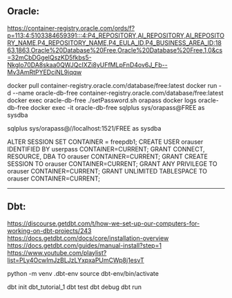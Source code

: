 Oracle:
-------

https://container-registry.oracle.com/ords/f?p=113:4:5103384659391:::4:P4_REPOSITORY,AI_REPOSITORY,AI_REPOSITORY_NAME,P4_REPOSITORY_NAME,P4_EULA_ID,P4_BUSINESS_AREA_ID:1863,1863,Oracle%20Database%20Free,Oracle%20Database%20Free,1,0&cs=32mCbDGgelQszKD5fkbs5-Nkglo70DA8skaa0QWJQcIXZi8yUFfMLpFnD4ov6J_Fb--Mv3AmRtPYEDciNL9iqqw

docker pull container-registry.oracle.com/database/free:latest
docker run -d --name oracle-db-free container-registry.oracle.com/database/free:latest
docker exec oracle-db-free ./setPassword.sh orapass
docker logs oracle-db-free
docker exec -it oracle-db-free sqlplus sys/orapass@FREE as sysdba

sqlplus sys/orapass@//localhost:1521/FREE as sysdba

ALTER SESSION SET CONTAINER = freepdb1;
CREATE USER orauser IDENTIFIED BY userpass CONTAINER=CURRENT;
GRANT CONNECT, RESOURCE, DBA TO orauser CONTAINER=CURRENT;
GRANT CREATE SESSION TO orauser CONTAINER=CURRENT; 
GRANT ANY PRIVILEGE TO orauser CONTAINER=CURRENT;
GRANT UNLIMITED TABLESPACE TO orauser CONTAINER=CURRENT;

----
Dbt:
----

https://discourse.getdbt.com/t/how-we-set-up-our-computers-for-working-on-dbt-projects/243
https://docs.getdbt.com/docs/core/installation-overview
https://docs.getdbt.com/guides/manual-install?step=1
https://www.youtube.com/playlist?list=PLy4OcwImJzBLJzLYxpxaPUmCWp8j1esvT

python -m venv .dbt-env
source dbt-env/bin/activate


dbt init dbt_tutorial_1
dbt test
dbt debug
dbt run
